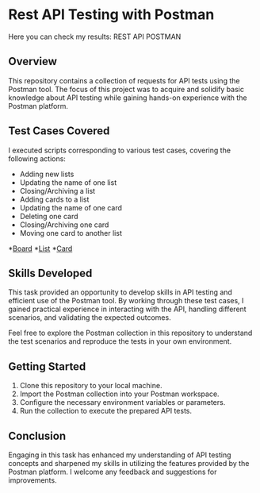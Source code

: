 # Rest API Testing with Postman
Here you can check my results: REST API POSTMAN

## Overview

This repository contains a collection of requests for API tests using the Postman tool. The focus of this project was to acquire and solidify basic knowledge about API testing while gaining hands-on experience with the Postman platform.

## Test Cases Covered

I executed scripts corresponding to various test cases, covering the following actions:

- Adding  new lists
- Updating the name of one list
- Closing/Archiving a list
- Adding  cards to a list
- Updating the name of one card
- Deleting one card
- Closing/Archiving one card
- Moving one card to another list

*[Board](https://github.com/agakalinowski/Portfolio/blob/main/Board%20Trello%20raw.json)
*[List](https://github.com/agakalinowski/Portfolio/blob/main/Trello%20List%20raw.json)
*[Card](https://github.com/agakalinowski/Portfolio/blob/main/Trello%20Card%20raw.json)

## Skills Developed

This task provided an opportunity to develop skills in API testing and efficient use of the Postman tool. By working through these test cases, I gained practical experience in interacting with the API, handling different scenarios, and validating the expected outcomes.

Feel free to explore the Postman collection in this repository to understand the test scenarios and reproduce the tests in your own environment.

## Getting Started

1. Clone this repository to your local machine.
2. Import the Postman collection into your Postman workspace.
3. Configure the necessary environment variables or parameters.
4. Run the collection to execute the prepared API tests.

## Conclusion

Engaging in this task has enhanced my understanding of API testing concepts and sharpened my skills in utilizing the features provided by the Postman platform. I welcome any feedback and suggestions for improvements.


